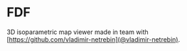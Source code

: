 # FDF

3D isoparametric map viewer made in team with [https://github.com/vladimir-netrebin](@vladimir-netrebin).
